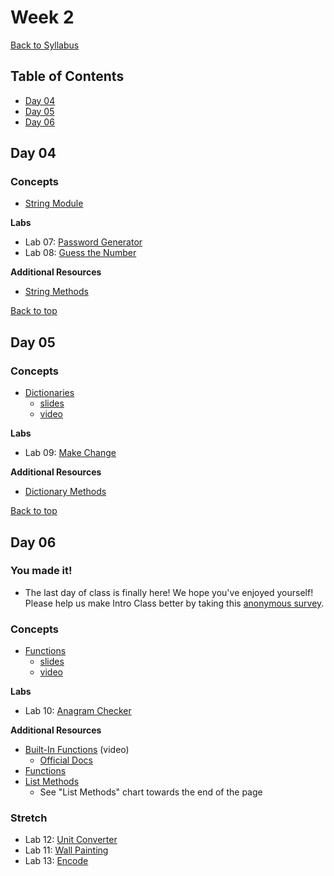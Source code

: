 # Week 2 <a id="top"></a>
[Back to Syllabus](https://github.com/PdxCodeGuild/IntroToProgramming)

## Table of Contents
- [Day 04](#day-04)
- [Day 05](#day-05)
- [Day 06](#day-06)

## <a id="day-04"></a>Day 04
### Concepts
- [String Module](https://docs.python.org/2/library/string.html#module-string)

**Labs**
- Lab 07: [Password Generator](https://github.com/PdxCodeGuild/IntroToProgramming/blob/master/labs/lab07-password_generator.md)
- Lab 08: [Guess the Number](https://github.com/PdxCodeGuild/IntroToProgramming/blob/master/labs/lab08-guess_the_number.md)

**Additional Resources**
- [String Methods](https://www.w3schools.com/python/python_ref_string.asp)

[Back to top](#top)

## <a id="day-05"></a>Day 05
### Concepts
- [Dictionaries](https://www.py4e.com/html3/09-dictionaries)
  - [slides](https://www.py4e.com/lectures3/Pythonlearn-09-Dictionaries.pptx)
  - [video](https://youtu.be/8DvywoWv6fI)

**Labs**
- Lab 09: [Make Change](https://github.com/PdxCodeGuild/IntroToProgramming/blob/master/labs/lab09-make_change.md)

**Additional Resources**
- [Dictionary Methods](https://www.w3schools.com/python/python_ref_dictionary.asp)

[Back to top](#top)

## <a id="day-06"></a>Day 06

### You made it!
- The last day of class is finally here! We hope you've enjoyed yourself! Please help us make Intro Class better by taking this [anonymous survey](https://forms.gle/V795JNC89odNDgG2A).

### Concepts
- [Functions](https://www.py4e.com/html3/04-functions)
  - [slides](https://www.py4e.com/lectures3/Pythonlearn-04-Functions.pptx)
  - [video](https://youtu.be/8DvywoWv6fI)

**Labs**
- Lab 10: [Anagram Checker](https://github.com/PdxCodeGuild/IntroToProgramming/blob/master/labs/lab10-anagram_checker.md)

**Additional Resources**
- [Built-In Functions](https://youtu.be/8DvywoWv6fI?t=6776) (video)
  - [Official Docs](https://docs.python.org/3/library/functions.html)
- [Functions](https://www.w3schools.com/python/python_functions.asp)
- [List Methods](https://www.w3schools.com/python/python_lists.asp)
  - See "List Methods" chart towards the end of the page

### Stretch
- Lab 12: [Unit Converter](https://github.com/PdxCodeGuild/IntroToProgramming/blob/master/labs/lab12-unit_converter.md)
- Lab 11: [Wall Painting](https://github.com/PdxCodeGuild/IntroToProgramming/blob/master/labs/lab11-wall_painting.md)
- Lab 13: [Encode](https://github.com/PdxCodeGuild/IntroToProgramming/blob/master/labs/lab13-rot13.md)
